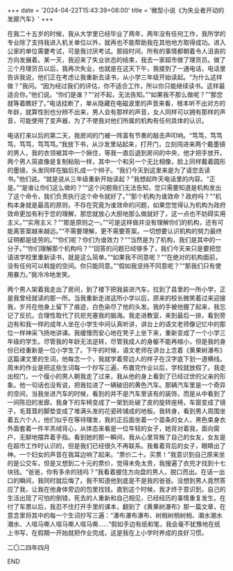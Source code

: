 +++
date = '2024-04-22T15:43:39+08:00'
title = '微型小说《为失业者开动的发廊汽车》'
+++

在我二十五岁的时候，我从大学里已经毕业了两年，两年没有任何工作，我所学的专业除了支持我进入机关单位以外，就再也不能帮助我在其他地方取得成功。进入公家的单位需要考试，可是我讨厌考试。那段时间，所有的事情都朝着令人沮丧的方向发展着。某一天，我迎来了失业状态的结束，我去一家超市做了理货员。做了三个月理货员以后，我再次失业，也就是在这天下午，我接到了一通电话，电话里告诉我说，他们正在考虑让我重新去读书，从小学三年级开始读起。“为什么这样做？”我问。“因为经过我们的评估，你不适合工作，所以你只能继续读书。这样最适合你。”他们说。“你们是谁？”“对不起，无法告知。”“如果我不那么做呢？”“那您就等着瞧好了。”电话挂断了，单从隐藏在电磁波里的声音来看，根本听不出对方的年龄，就算性别也分辨不出来，男人会有那样的声音，女人同样可以拥有那样的声音，可能使用了变声器，为了不使我对他们所属的机构有任何具体的认识。

电话打来以后的第二天，我房间的门被一阵富有节奏的敲击声叩响。“笃笃，笃笃笃，笃笃，笃笃笃。”我放下书，从沙发里站起来，打开门，立刻闯进来两个戴墨镜的男人，我的衣领被其中一个揪住，等我一直后退到房间的中央，他才把手放开。两个男人简直像是复制粘贴一样，其中一个和另一个无比相像，脸上同样戴着圆形的墨镜，头发同样在脑后扎成一个辫子。“我们今天到这里来是为了请您去读书。”他们说。“就是说从三年级重新开始读起？”我想起昨天电话里的内容。“正是。”“是谁让你们这么做的？”“这个问题我们无法告知，您只需要知道是机构发出了这个命令，我们负责执行这个命令就好了。”“那个机构为谁效命？政府吗？”“机构本身就是最高的原则，不存在究竟为谁效命的问题，如果您觉得认为机构为政府效命更加有利于您的理解，那您就放心大胆地那么做就好了，这一点也不妨碍实用主义。”“实用主义？”“那是原则之一。”“可是这样做并没有理解你们的机构，还有可能离答案越来越远。”“不需要理解，更不需要答案。一切想要认识机构的努力最终证明都是徒劳的。”“你们呢？你们为谁效力？”“当然是为了机构，我们是其中的一分子。”“你们理解那个机构吗？”“回答的问题已经够多了，我们今天来只是要把您请进学校里重新读书，就是这么简单。”“如果我不同意呢？”“在绝对的机构面前，没有任何可以斡旋的空间。你只能同意。”“假如我坚持不同意呢？”“那我们只有使用暴力。”我冷冷地发笑。

两个男人架着我走出了房间，到了楼下把我装进汽车，拉到了县里的一所小学，正是我曾经就读的那一所。当我重新走进这所小学以后，原来的校长微笑着过来迎接我，岁月在他身上留下了痕迹，白色染尽了他的头发。我的手被他握了起来，我忘记了反抗，合理性取代了抗拒充塞我的脑海。我走进教室，来到最后一排，看到旁边有和我一样的成年人坐在小学生中间认真听讲，讲台上的语文老师像记忆中的那位一样神采飞扬地讲课。我缓慢而安心地在凳子上坐下来，重新变成了一个小学三年级的学生。尽管我的年龄无法逆转，尽管我成人的身躯不能再缩小，但是我的身份已经重新是一位小学生了。下午的时候，语文老师在讲台上念着《黄果树瀑布》这篇课文里的生词，他每念一个，我就学着旁边人的样子在汉字底下划一道横线。周末的作业是把这些生词每一个抄写三遍，布置完作业以后，学校就放假了。我走出校门，一个瘦小的男人朝我走了过来，我从他的身上看到了已经过世的父亲的形象。他一句话也没有说，把我拉进了一辆破旧的黄色汽车。那辆汽车里是一个奇异的空间，当我坐进汽车的时候，看到的并不是汽车里该有的装饰，而是从中看到了一间陈旧的发廊，我身下的车椅变成了一架到处破了皮的旋转座椅，车窗变成了镜子，毛茸茸的脚垫变成了堆满头发的花瓷砖铺成的地板。我转身，看到男人周围坐着五六个人，他们似乎在等待理发，我的正后面坐着一个苗条的女人，黑色束身衣外面套着一件羊羔绒背心，从体态来看是一位年轻的女子，她背对着我，面向窗户，无聊地摆弄着手指。看到她的那一瞬间，我从心里背叛了自己的女友，女友是在超市工作时认识的，但是我们已经很久不再联系。我看着背后的女子，眼睛出了神。一个妇女的声音在我耳边响了起来。“票价二十。买票！”我意识到自己原来坐的是公交车，但是又想到二十元的票价，觉得未免太贵，我搜遍了衣兜才找到十七块钱。“爸爸，你有多余的钱吗？”我看着握住方向盘的男人，脱口而出。在话一出口的瞬间，我同时就后悔了。我不知道他到底是不是我的爸爸。没想到男人竟然答应了我，让我在他身体旁边的包里找钱。直到这个时候，我才终于意识到，自己的生活出现了可怕的倒错，死去的人重新和自己相见，已经经历的事情重复发生。在付了车票以后，我忍不住打开手里的课本，翻到了《黄果树瀑布》那一篇文章，在意念里将其中的每一个生词抄写三遍：“瀑布瀑布瀑布、树梢树梢树梢、潮水潮水潮水、人喧马嘶人喧马嘶人喧马嘶……”假如手边有纸和笔，我会毫不犹豫地在纸上书写，在假期一开始就把作业完成，这是我在上小学时养成的良好习惯。

二〇二四年四月

END



